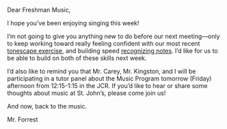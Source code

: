 Dear Freshman Music,

I hope you’ve been enjoying singing this week!

I’m not going to give you anything new to do before our next meeting—only to keep working toward really feeling confident with our most recent [tonescape exercise](https://davidforrest.github.io/FR_Music/resources/switch_to_number_names.html), and building speed [recognizing notes](https://davidforrest.github.io/FR_Music/resources/SR_notes.pdf). I’d like for us to be able to build on both of these skills next week.

I’d also like to remind you that Mr. Carey, Mr. Kingston, and I will be participating in a tutor panel about the Music Program tomorrow (Friday) afternoon from 12:15-1:15 in the JCR. If you’d like to hear or share some thoughts about music at St. John’s, please come join us!

And now, back to the music.

Mr. Forrest